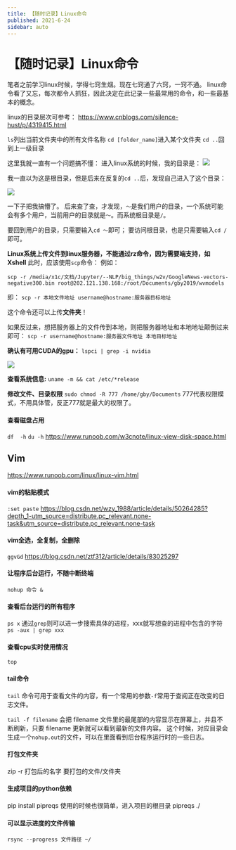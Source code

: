 ```yaml
---
title: 【随时记录】Linux命令
published: 2021-6-24
sidebar: auto
---
```


# 【随时记录】Linux命令

笔者之前学习linux时候，学得七窍生烟。现在七窍通了六窍，一窍不通。
linux命令看了又忘，每次都令人抓狂，因此决定在此记录一些最常用的命令，和一些最基本的概念。

linux的目录层次可参考：
https://www.cnblogs.com/silence-hust/p/4319415.html

`ls`列出当前文件夹中的所有文件名称
`cd [folder_name]`进入某个文件夹
`cd ..`回到上一级目录

这里我就一直有一个问题搞不懂：
进入linux系统的时候，我的目录是：
![](https://cdn.jsdelivr.net/gh/beyondguo/mdnice_pictures/2021-6-25/1624615810953-image.png)

我一直以为这是根目录，但是后来在反复的`cd ..`后，发现自己进入了这个目录：

![](https://cdn.jsdelivr.net/gh/beyondguo/mdnice_pictures/2021-6-25/1624615818372-image.png)

一下子把我搞懵了。
后来查了查，才发现，`～`是我们用户的目录，一个系统可能会有多个用户，当前用户的目录就是`～`。而系统根目录是`/`。

要回到用户的目录，只需要输入`cd ～`即可；
要访问根目录，也是只需要输入`cd /`即可。

**Linux系统上传文件到linux服务器，不能通过rz命令，因为需要端支持，如Xshell**
此时，应该使用`scp`命令：
例如：
```
scp -r /media/x1c/文档/Jupyter/--NLP/big_things/w2v/GoogleNews-vectors-negative300.bin root@202.121.138.168:/root/Documents/gby2019/wvmodels
```
即：
`scp -r 本地文件地址 username@hostname:服务器目标地址`

这个命令还可以上传**文件夹**！

如果反过来，想把服务器上的文件传到本地，则把服务器地址和本地地址颠倒过来即可：
`scp -r username@hostname:服务器文件地址 本地目标地址`

**确认有可用CUDA的gpu：**
`lspci | grep -i nvidia`

![](https://cdn.jsdelivr.net/gh/beyondguo/mdnice_pictures/2021-6-25/1624615831415-image.png)


**查看系统信息:**
`uname -m && cat /etc/*release`


**修改文件、目录权限**
`sudo chmod -R 777 /home/gby/Documents`
777代表权限模式，不用具体管，反正777就是最大的权限了。


#### 查看磁盘占用
`df  -h`
`du -h`
https://www.runoob.com/w3cnote/linux-view-disk-space.html


## Vim
https://www.runoob.com/linux/linux-vim.html
#### vim的粘贴模式
`:set paste`
https://blog.csdn.net/wzy_1988/article/details/50264285?depth_1-utm_source=distribute.pc_relevant.none-task&utm_source=distribute.pc_relevant.none-task

#### vim全选，全复制，全删除
`ggvGd`
https://blog.csdn.net/ztf312/article/details/83025297


#### 让程序后台运行，不随中断终端
`nohup 命令 &`

#### 查看后台运行的所有程序
`ps x`
通过`grep`则可以进一步搜索具体的进程，xxx就写想查的进程中包含的字符
`ps -aux | grep xxx`

#### 查看cpu实时使用情况
`top`

#### tail命令
`tail` 命令可用于查看文件的内容，有一个常用的参数` -f `常用于查阅正在改变的日志文件。

`tail -f filename` 会把 filename 文件里的最尾部的内容显示在屏幕上，并且不断刷新，只要 filename 更新就可以看到最新的文件内容。
这个时候，对应目录会生成一个`nohup.out`的文件，可以在里面看到后台程序运行时的一些日志。


#### 打包文件夹
zip -r 打包后的名字 要打包的文件/文件夹

#### 生成项目的python依赖
pip install pipreqs
使用的时候也很简单，进入项目的根目录
pipreqs ./

#### 可以显示进度的文件传输
`rsync --progress 文件路径 ~/`
